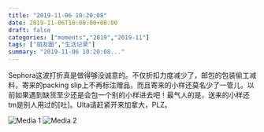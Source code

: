 ```yaml
---
title: "2019-11-06 10:20:08"
date: 2019-11-06T10:00:00+08:00
draft: false
categories: ["moments","2019","2019-11"]
tags: ["朋友圈","生活记录"]
summary: "2019-11-06 10:20:08..."
---
```


Sephora这波打折真是做得够没诚意的。不仅折扣力度减少了，邮包的包装偷工减料，寄来的packing slip上不再标注赠品，而且寄来的小样还莫名少了一管儿。以前如果遇到缺货至少还是会包一个别的小样进去吧！最气人的是，送来的小样还tm是别人用过的[吐]。Ulta请赶紧开来加拿大，PLZ。

![Media 1](/Moments/photos/2019-11-06/201911061020080.jpg)
![Media 2](/Moments/photos/2019-11-06/201911061020081.jpg)

